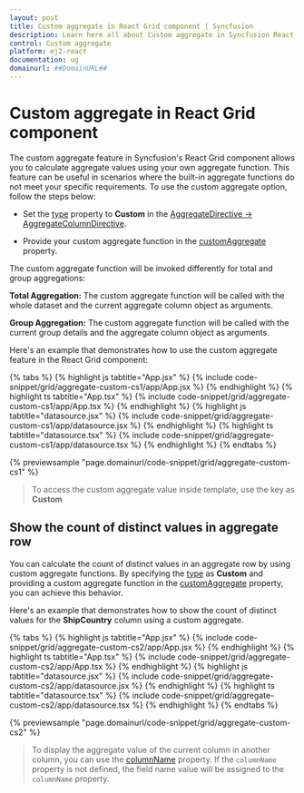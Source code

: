 ```yaml
---
layout: post
title: Custom aggregate in React Grid component | Syncfusion
description: Learn here all about Custom aggregate in Syncfusion React Grid component of Syncfusion Essential JS 2 and more.
control: Custom aggregate 
platform: ej2-react
documentation: ug
domainurl: ##DomainURL##
---
```


# Custom aggregate in React Grid component

The custom aggregate feature in Syncfusion's React Grid component allows you to calculate aggregate values using your own aggregate function. This feature can be useful in scenarios where the built-in aggregate functions do not meet your specific requirements. To use the custom aggregate option, follow the steps below:

* Set the [type](https://ej2.syncfusion.com/react/documentation/api/grid/aggregateColumnDirective/#type) property to **Custom** in the [AggregateDirective -> AggregateColumnDirective](https://ej2.syncfusion.com/react/documentation/api/grid/aggregateColumnDirective/).

* Provide your custom aggregate function in the [customAggregate](https://ej2.syncfusion.com/react/documentation/api/grid/aggregateColumnDirective/#CustomAggregate) property.

The custom aggregate function will be invoked differently for total and group aggregations:

**Total Aggregation:** The custom aggregate function will be called with the whole dataset and the current aggregate column object as arguments.

**Group Aggregation:** The custom aggregate function will be called with the current group details and the aggregate column object as arguments.

Here's an example that demonstrates how to use the custom aggregate feature in the React Grid component:

{% tabs %}
{% highlight js tabtitle="App.jsx" %}
{% include code-snippet/grid/aggregate-custom-cs1/app/App.jsx %}
{% endhighlight %}
{% highlight ts tabtitle="App.tsx" %}
{% include code-snippet/grid/aggregate-custom-cs1/app/App.tsx %}
{% endhighlight %}
{% highlight js tabtitle="datasource.jsx" %}
{% include code-snippet/grid/aggregate-custom-cs1/app/datasource.jsx %}
{% endhighlight %}
{% highlight ts tabtitle="datasource.tsx" %}
{% include code-snippet/grid/aggregate-custom-cs1/app/datasource.tsx %}
{% endhighlight %}
{% endtabs %}

 {% previewsample "page.domainurl/code-snippet/grid/aggregate-custom-cs1" %}

> To access the custom aggregate value inside template, use the key as **Custom**

## Show the count of distinct values in aggregate row

You can calculate the count of distinct values in an aggregate row by using custom aggregate functions. By specifying the [type](https://ej2.syncfusion.com/react/documentation/api/grid/aggregateColumnDirective/#type) as **Custom** and providing a custom aggregate function in the [customAggregate](https://ej2.syncfusion.com/react/documentation/api/grid/aggregateColumnDirective/#CustomAggregate) property, you can achieve this behavior.

Here's an example that demonstrates how to show the count of distinct values for the **ShipCountry** column using a custom aggregate.

{% tabs %}
{% highlight js tabtitle="App.jsx" %}
{% include code-snippet/grid/aggregate-custom-cs2/app/App.jsx %}
{% endhighlight %}
{% highlight ts tabtitle="App.tsx" %}
{% include code-snippet/grid/aggregate-custom-cs2/app/App.tsx %}
{% endhighlight %}
{% highlight js tabtitle="datasource.jsx" %}
{% include code-snippet/grid/aggregate-custom-cs2/app/datasource.jsx %}
{% endhighlight %}
{% highlight ts tabtitle="datasource.tsx" %}
{% include code-snippet/grid/aggregate-custom-cs2/app/datasource.tsx %}
{% endhighlight %}
{% endtabs %}

 {% previewsample "page.domainurl/code-snippet/grid/aggregate-custom-cs2" %}

> To display the aggregate value of the current column in another column, you can use the [columnName](https://ej2.syncfusion.com/react/documentation/api/grid/aggregateColumn/#columnname) property. If the `columnName` property is not defined, the field name value will be assigned to the `columnName` property.